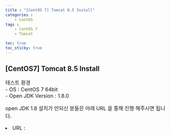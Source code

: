 ```yaml
---
title : "[CentOS 7] Tomcat 8.5 Install"
categories : 
    - CentOS
tags :
    - CentOS 7
    - Tomcat

toc: true
toc_sticky: true
---
```



## [CentOS7] Tomcat 8.5 Install

<div style="font-size:16px;">
테스트 환경<br>
- OS : CentOS 7 64bit<br>
- Open JDK Version : 1.8.0

open JDK 1.8 설치가 안되신 분들은 아래 URL 을 통해 진행 해주시면 됩니다.
<li> URL : 